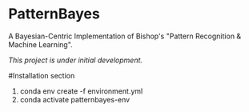 # PatternBayes

A Bayesian-Centric Implementation of Bishop's "Pattern Recognition & Machine Learning".

*This project is under initial development.* 

#Installation section

1. conda env create -f environment.yml
2. conda activate patternbayes-env


